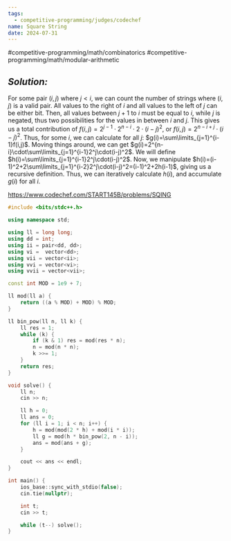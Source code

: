 ```yaml
---
tags:
  - competitive-programming/judges/codechef
name: Square String
date: 2024-07-31
---
```

#competitive-programming/math/combinatorics #competitive-programming/math/modular-arithmetic 
## _Solution:_
For some pair $(i,j)$ where $j<i$, we can count the number of strings where $(i,j)$ is a valid pair. All values to the right of $i$ and all values to the left of $j$ can be either bit. Then, all values between $j+1$ to $i$ must be equal to $i$, while $j$ is negated, thus two possibilities for the values in between $i$ and $j$. This gives us a total contribution of $f(i,j)=2^{j-1}\cdot2^{n-i}\cdot2\cdot(i-j)^2$, or $f(i,j)=2^{n-i+j}\cdot(i-j)^2$. Thus, for some $i$, we can calculate for all $j$: $g(i)=\sum\limits_{j=1}^{i-1}f(i,j)$. Moving things around, we can get $g(i)=2^{n-i}\cdot\sum\limits_{j=1}^{i-1}2^j\cdot(i-j)^2$. We will define $h(i)=\sum\limits_{j=1}^{i-1}2^j\cdot(i-j)^2$. Now, we manipulate $h(i)=(i-1)^2+2\sum\limits_{j=1}^{i-2}2^j\cdot(i-j)^2=(i-1)^2+2h(i-1)$, giving us a recursive definition. Thus, we can iteratively calculate $h(i)$, and accumulate $g(i)$ for all $i$.

https://www.codechef.com/START145B/problems/SQING
```cpp
#include <bits/stdc++.h>

using namespace std;

using ll = long long;
using dd = int;
using ii = pair<dd, dd>;
using vi =  vector<dd>;
using vii = vector<ii>;
using vvi = vector<vi>;
using vvii = vector<vii>;

const int MOD = 1e9 + 7;

ll mod(ll a) {
    return ((a % MOD) + MOD) % MOD;
}

ll bin_pow(ll n, ll k) {
    ll res = 1;
    while (k) {
        if (k & 1) res = mod(res * n);
        n = mod(n * n);
        k >>= 1;
    }
    return res;
}

void solve() {
    ll n;
    cin >> n;

    ll h = 0;
    ll ans = 0;
    for (ll i = 1; i < n; i++) {
        h = mod(mod(2 * h) + mod(i * i));
        ll g = mod(h * bin_pow(2, n - i));
        ans = mod(ans + g);
    }

    cout << ans << endl;
}

int main() {
    ios_base::sync_with_stdio(false);
    cin.tie(nullptr);

    int t;
    cin >> t;

    while (t--) solve();
}
```